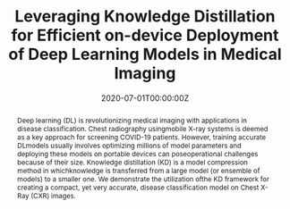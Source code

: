 ---
title: "Leveraging Knowledge Distillation for Efficient on-device Deployment of Deep Learning Models in Medical Imaging"

# Authors
# If you created a profile for a user (e.g. the default `admin` user), write the username (folder name) here 
# and it will be replaced with their full name and linked to their profile.
authors:
- admin
- Nikhil Maryala
- Surya D. Mudiyanur
- Ho Y. Au
- Meet P. Vadera
- Khaled S. Younis
- Katelyn R. Nye
- Gireesha Rao 

# Author notes (optional)
author_notes:
- "Equal contribution"
- "Equal contribution"
- "Equal contribution"

date: "2020-07-01T00:00:00Z"
doi: ""

# Schedule page publish date (NOT publication's date).
publishDate: "2020-01-01T00:00:00Z"

# Publication type.
# Legend: 0 = Uncategorized; 1 = Conference paper; 2 = Journal article;
# 3 = Preprint / Working Paper; 4 = Report; 5 = Book; 6 = Book section;
# 7 = Thesis; 8 = Patent
publication_types: ["1"]

# Publication name and optional abbreviated publication name.
publication: In Society for Imaging Informatics in Medicine *Conference on Machine Intelligence in Medical Imaging*
publication_short: In *SIIM 2020*

abstract: Deep learning (DL) is revolutionizing medical imaging with applications in disease classification. Chest radiography usingmobile X-ray systems is deemed as a key approach for screening COVID-19 patients. However, training accurate DLmodels usually involves optimizing millions of model parameters and deploying these models on portable devices can poseoperational challenges because of their size. Knowledge distillation (KD) is a model compression method in whichknowledge is transferred from a large model (or ensemble of models) to a smaller one. We demonstrate the utilization ofthe KD framework for creating a compact, yet very accurate, disease classification model on Chest X-Ray (CXR) images.

# Summary. An optional shortened abstract.
summary: knowledge distillation, medical imaging, deep learning, X-Ray, CheXpert

tags: []

# Display this page in the Featured widget?
featured: true

# Custom links (uncomment lines below)
# links:
# - name: Custom Link
#   url: http://example.org

url_pdf: 'https://www.researchgate.net/publication/343960731_Leveraging_Knowledge_Distillation_for_Efficient_on-device_Deployment_of_Deep_Learning_Models_in_Medical_Imaging'
url_code: ''

# Featured image
# To use, add an image named `featured.jpg/png` to your page's folder. 
image:
  caption: 'Image credit: [**Unsplash**](https://unsplash.com/photos/pLCdAaMFLTE)'
  focal_point: ""
  preview_only: false

# Associated Projects (optional).
#   Associate this publication with one or more of your projects.
#   Simply enter your project's folder or file name without extension.
#   E.g. `internal-project` references `content/project/internal-project/index.md`.
#   Otherwise, set `projects: []`.
projects:
- example
---